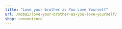 ```yaml
---
title: "Love your brother as You Love Yourself"
url: /mobai/love-your-brother-as-you-love-yourself/
shop: convenience
---
```

